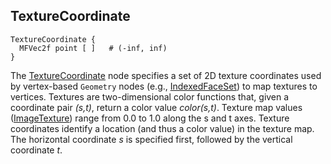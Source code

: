## TextureCoordinate

```
TextureCoordinate {
  MFVec2f point [ ]   # (-inf, inf)
}
```

The [TextureCoordinate](#texturecoordinate) node specifies a set of 2D texture coordinates used by vertex-based `Geometry` nodes (e.g., [IndexedFaceSet](indexedfaceset.md)) to map textures to vertices.
Textures are two-dimensional color functions that, given a coordinate pair *(s,t)*, return a color value *color(s,t)*.
Texture map values ([ImageTexture](imagetexture.md)) range from 0.0 to 1.0 along the s and t axes.
Texture coordinates identify a location (and thus a color value) in the texture map.
The horizontal coordinate *s* is specified first, followed by the vertical coordinate *t*.
